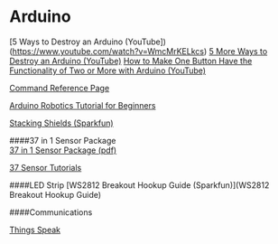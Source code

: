 # Arduino
[5 Ways to Destroy an Arduino (YouTube])(https://www.youtube.com/watch?v=WmcMrKELkcs)
[5 More Ways to Destroy an Arduino (YouTube)](https://www.youtube.com/watch?v=P_fb6njcaoU)
[How to Make One Button Have the Functionality of Two or More with Arduino (YouTube)](https://www.youtube.com/watch?v=IsDzxtaZCoI)

[Command Reference Page](https://www.arduino.cc/en/Reference/HomePage)

[Arduino Robotics Tutorial for Beginners](https://www.youtube.com/watch?v=-Jsvg6u9CYI)

[Stacking Shields (Sparkfun)](https://learn.sparkfun.com/tutorials/arduino-shields#shieldstravaganza)

####37 in 1 Sensor Package  
[37 in 1 Sensor Package (pdf)](https://www.modmypi.com/download/37-piece-sensor-description.pdf)

[37 Sensor Tutorials](https://tkkrlab.nl/wiki/Arduino_37_sensors)

####LED Strip
[WS2812 Breakout Hookup Guide (Sparkfun)](WS2812 Breakout Hookup Guide)

####Communications

[Things Speak](http://community.thingspeak.com/tutorials/arduino/send-data-to-thingspeak-with-arduino/)
